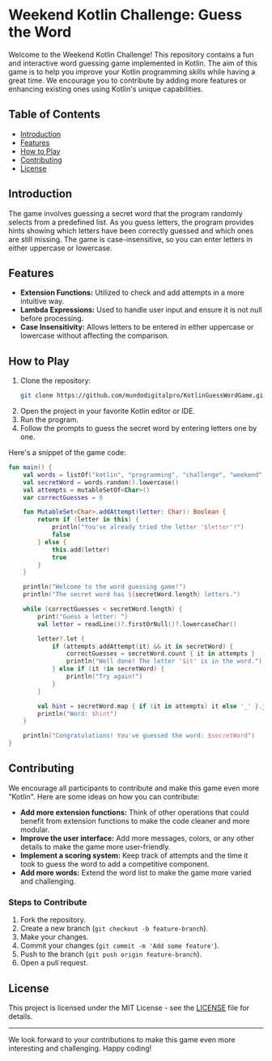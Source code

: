 
# Weekend Kotlin Challenge: Guess the Word

Welcome to the Weekend Kotlin Challenge! This repository contains a fun and interactive word guessing game implemented in Kotlin. The aim of this game is to help you improve your Kotlin programming skills while having a great time. We encourage you to contribute by adding more features or enhancing existing ones using Kotlin's unique capabilities.

## Table of Contents

- [Introduction](#introduction)
- [Features](#features)
- [How to Play](#how-to-play)
- [Contributing](#contributing)
- [License](#license)

## Introduction

The game involves guessing a secret word that the program randomly selects from a predefined list. As you guess letters, the program provides hints showing which letters have been correctly guessed and which ones are still missing. The game is case-insensitive, so you can enter letters in either uppercase or lowercase.

## Features

- **Extension Functions:** Utilized to check and add attempts in a more intuitive way.
- **Lambda Expressions:** Used to handle user input and ensure it is not null before processing.
- **Case Insensitivity:** Allows letters to be entered in either uppercase or lowercase without affecting the comparison.

## How to Play

1. Clone the repository:
    ```sh
    git clone https://github.com/mundodigitalpro/KotlinGuessWordGame.git
    ```
2. Open the project in your favorite Kotlin editor or IDE.
3. Run the program.
4. Follow the prompts to guess the secret word by entering letters one by one.

Here's a snippet of the game code:

```kotlin
fun main() {
    val words = listOf("kotlin", "programming", "challenge", "weekend", "code")
    val secretWord = words.random().lowercase()
    val attempts = mutableSetOf<Char>()
    var correctGuesses = 0

    fun MutableSet<Char>.addAttempt(letter: Char): Boolean {
        return if (letter in this) {
            println("You've already tried the letter '$letter'!")
            false
        } else {
            this.add(letter)
            true
        }
    }

    println("Welcome to the word guessing game!")
    println("The secret word has ${secretWord.length} letters.")

    while (correctGuesses < secretWord.length) {
        print("Guess a letter: ")
        val letter = readLine()?.firstOrNull()?.lowercaseChar()

        letter?.let {
            if (attempts.addAttempt(it) && it in secretWord) {
                correctGuesses = secretWord.count { it in attempts }
                println("Well done! The letter '$it' is in the word.")
            } else if (it !in secretWord) {
                println("Try again!")
            }
        }

        val hint = secretWord.map { if (it in attempts) it else '_' }.joinToString(" ")
        println("Word: $hint")
    }

    println("Congratulations! You've guessed the word: $secretWord")
}
```

## Contributing

We encourage all participants to contribute and make this game even more "Kotlin". Here are some ideas on how you can contribute:

- **Add more extension functions:** Think of other operations that could benefit from extension functions to make the code cleaner and more modular.
- **Improve the user interface:** Add more messages, colors, or any other details to make the game more user-friendly.
- **Implement a scoring system:** Keep track of attempts and the time it took to guess the word to add a competitive component.
- **Add more words:** Extend the word list to make the game more varied and challenging.

### Steps to Contribute

1. Fork the repository.
2. Create a new branch (`git checkout -b feature-branch`).
3. Make your changes.
4. Commit your changes (`git commit -m 'Add some feature'`).
5. Push to the branch (`git push origin feature-branch`).
6. Open a pull request.

## License

This project is licensed under the MIT License - see the [LICENSE](LICENSE) file for details.

---

We look forward to your contributions to make this game even more interesting and challenging. Happy coding!

